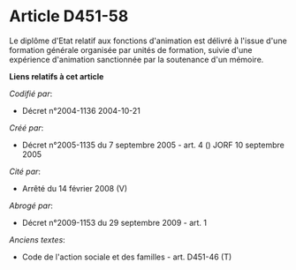 # Article D451-58

Le diplôme d'Etat relatif aux fonctions d'animation est délivré à l'issue d'une formation générale organisée par unités de
formation, suivie d'une expérience d'animation sanctionnée par la soutenance d'un mémoire.

**Liens relatifs à cet article**

_Codifié par_:

  - Décret n°2004-1136 2004-10-21

_Créé par_:

  - Décret n°2005-1135 du 7 septembre 2005 - art. 4 () JORF 10 septembre 2005

_Cité par_:

  - Arrêté du 14 février 2008 (V)

_Abrogé par_:

  - Décret n°2009-1153 du 29 septembre 2009 - art. 1

_Anciens textes_:

  - Code de l'action sociale et des familles - art. D451-46 (T)
